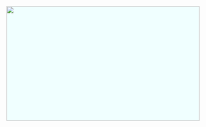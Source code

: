 <img src="https://i.pinimg.com/originals/5a/64/63/5a6463e51b284bfcbc34869dc72cf0cd.gif" style="width: 100%;height: 300px;background: azure;" />
